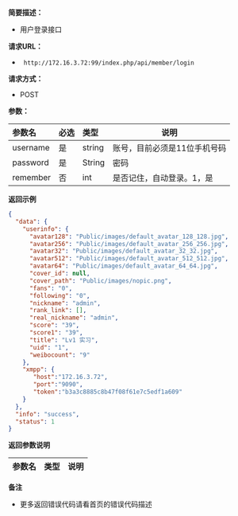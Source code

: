 **简要描述：** 

- 用户登录接口

**请求URL：** 
- ` http://172.16.3.72:99/index.php/api/member/login`
  
**请求方式：**
- POST 

**参数：** 

|参数名|必选|类型|说明|
|:----    |:---|:----- |-----   |
|username |是  |string |账号，目前必须是11位手机号码   |
|password |是  |String |密码    |
|remember |否  |int | 是否记住，自动登录。1，是 |


 **返回示例**

```json
{
  "data": {
    "userinfo": {
      "avatar128": "Public/images/default_avatar_128_128.jpg",
      "avatar256": "Public/images/default_avatar_256_256.jpg",
      "avatar32": "Public/images/default_avatar_32_32.jpg",
      "avatar512": "Public/images/default_avatar_512_512.jpg",
      "avatar64": "Public/images/default_avatar_64_64.jpg",
      "cover_id": null,
      "cover_path": "Public/images/nopic.png",
      "fans": "0",
      "following": "0",
      "nickname": "admin",
      "rank_link": [],
      "real_nickname": "admin",
      "score": "39",
      "score1": "39",
      "title": "Lv1 实习",
      "uid": "1",
      "weibocount": "9"
    },
    "xmpp": {
       "host":"172.16.3.72",
       "port":"9090",
       "token":"b3a3c8885c8b47f08f61e7c5edf1a609"
    }
  },
  "info": "success",
  "status": 1
}
```

 **返回参数说明** 

|参数名|类型|说明|
|:-----  |:-----|-----                           |


 **备注** 

- 更多返回错误代码请看首页的错误代码描述



